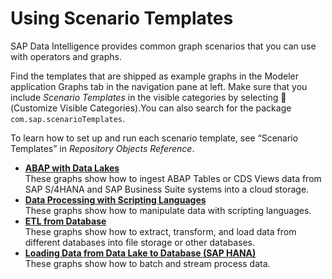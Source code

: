 <!-- loiod2d7d841b76346c5baccb4b012601aeb -->

<link rel="stylesheet" type="text/css" href="../css/sap-icons.css"/>

# Using Scenario Templates

SAP Data Intelligence provides common graph scenarios that you can use with operators and graphs.

Find the templates that are shipped as example graphs in the Modeler application Graphs tab in the navigation pane at left. Make sure that you include *Scenario Templates* in the visible categories by selecting <span class="SAP-icons"></span> \(Customize Visible Categories\).You can also search for the package `com.sap.scenarioTemplates`.

To learn how to set up and run each scenario template, see “Scenario Templates” in *Repository Objects Reference*.

-   **[ABAP with Data Lakes](abap-with-data-lakes-61d7208.md "These
		graphs show how to ingest
		ABAP
		Tables or CDS Views data from SAP S/4HANA and SAP Business Suite systems into a cloud storage. ")**  
These graphs show how to ingest ABAP Tables or CDS Views data from SAP S/4HANA and SAP Business Suite systems into a cloud storage.
-   **[Data Processing with Scripting Languages](data-processing-with-scripting-languages-dbcaf1e.md "These
		graphs show how to manipulate data with scripting languages.")**  
These graphs show how to manipulate data with scripting languages.
-   **[ETL from Database](etl-from-database-a43971a.md "These graphs show how to extract, transform, and load data from different databases into
		file storage or other databases.")**  
These graphs show how to extract, transform, and load data from different databases into file storage or other databases.
-   **[Loading Data from Data Lake to Database \(SAP HANA\)](loading-data-from-data-lake-to-database-sap-hana-7eec494.md "These graphs show how to batch and stream process data.")**  
These graphs show how to batch and stream process data.

